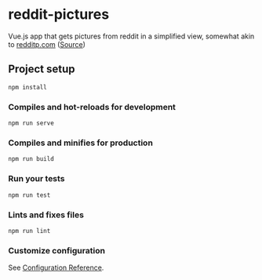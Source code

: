 # reddit-pictures
Vue.js app that gets pictures from reddit in a simplified view, somewhat akin to [redditp.com](https://redditp.com) ([Source](https://github.com/ubershmekel/redditp))

## Project setup
```
npm install
```

### Compiles and hot-reloads for development
```
npm run serve
```

### Compiles and minifies for production
```
npm run build
```

### Run your tests
```
npm run test
```

### Lints and fixes files
```
npm run lint
```

### Customize configuration
See [Configuration Reference](https://cli.vuejs.org/config/).
